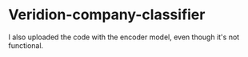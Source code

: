 # Veridion-company-classifier
I also uploaded the code with the encoder model, even though it's not functional.
